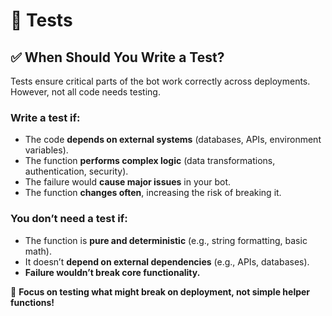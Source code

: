 # 🧪 Tests

## ✅ When Should You Write a Test?
Tests ensure critical parts of the bot work correctly across deployments. However, not all code needs testing.

### **Write a test if:**
- The code **depends on external systems** (databases, APIs, environment variables).
- The function **performs complex logic** (data transformations, authentication, security).
- The failure would **cause major issues** in your bot.
- The function **changes often**, increasing the risk of breaking it.

### **You don’t need a test if:**
- The function is **pure and deterministic** (e.g., string formatting, basic math).
- It doesn’t **depend on external dependencies** (e.g., APIs, databases).
- **Failure wouldn’t break core functionality.**

🚀 **Focus on testing what might break on deployment, not simple helper functions!**

